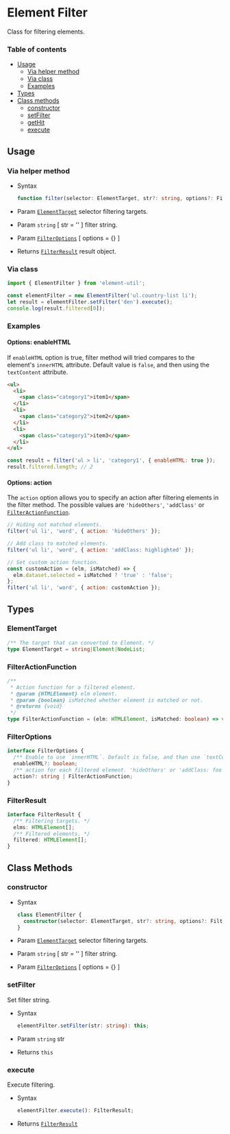 # Element Filter

Class for filtering elements.

### Table of contents

- [Usage](#usage)
  - [Via helper method](#via-helper-method)
  - [Via class](#via-class)
  - [Examples](#examples)
- [Types](#types)
- [Class methods](#class-methods)
  - [constructor](#constructor)
  - [setFilter](#setfilter)
  - [getHit](#gethit)
  - [execute](#execute)

## Usage

### Via helper method

- Syntax

  ``` ts
  function filter(selector: ElementTarget, str?: string, options?: FilterOptions): FilterResult;
  ```

- Param  [`ElementTarget`] selector filtering targets.
- Param  `string` [ str = '' ] filter string.
- Param  [`FilterOptions`] [ options = {} ]
- Returns [`FilterResult`] result object.

### Via class

``` js
import { ElementFilter } from 'element-util';

const elementFilter = new ElementFilter('ul.country-list li');
let result = elementFilter.setFilter('den').execute();
console.log(result.filtered[0]);
```

### Examples

#### Options: enableHTML

If `enableHTML` option is true, filter method will tried compares to the element's `innerHTML` attribute. Default value is `false`, and then using the `textContent` attribute.

``` html
<ul>
  <li>
    <span class="category1">item1</span>
  </li>
  <li>
    <span class="category2">item2</span>
  </li>
  <li>
    <span class="category1">item3</span>
  </li>
</ul>
```

``` js
const result = filter('ul > li', 'category1', { enableHTML: true });
result.filtered.length; // 2
```

#### Options: action

The `action` option allows you to specify an action after filtering elements in the filter method. The possible values are `'hideOthers'`, `'addClass'` or [`FilterActionFunction`].

``` js
// Hiding not matched elements.
filter('ul li', 'word', { action: 'hideOthers' });

// Add class to matched elements.
filter('ul li', 'word', { action: 'addClass: highlighted' });

// Set custom action function.
const customAction = (elm, isMatched) => {
  elm.dataset.selected = isMatched ? 'true' : 'false';
};
filter('ul li', 'word', { action: customAction });
```

## Types

### ElementTarget

``` ts
/** The target that can converted to Element. */
type ElementTarget = string|Element|NodeList;
```

### FilterActionFunction

``` ts
/**
 * Action function for a filtered element.
 * @param {HTMLElement} elm element.
 * @param {boolean} isMatched whether element is matched or not.
 * @returns {void}
 */
type FilterActionFunction = (elm: HTMLElement, isMatched: boolean) => void;
```

### FilterOptions

``` ts
interface FilterOptions {
  /** Enable to use `innerHTML`. Default is false, and than use `textContent`. */
  enableHTML?: boolean;
  /** action for each filtered element. 'hideOthers' or 'addClass: foo'. */
  action?: string | FilterActionFunction;
}
```

### FilterResult

``` ts
interface FilterResult {
  /** Filtering targets. */
  elms: HTMLElement[];
  /** Filtered elements. */
  filtered: HTMLElement[];
}
```

## Class Methods

### constructor

- Syntax

  ``` ts
  class ElementFilter {
    constructor(selector: ElementTarget, str?: string, options?: FilterOptions);
  }
  ```

- Param  [`ElementTarget`] selector filtering targets.
- Param  `string` [ str = '' ] filter string.
- Param  [`FilterOptions`] [ options = {} ]

### setFilter

Set filter string.

- Syntax

  ``` ts
  elementFilter.setFilter(str: string): this;
  ```

- Param  `string` str
- Returns `this`

### execute

Execute filtering.

- Syntax

  ``` ts
  elementFilter.execute(): FilterResult;
  ```

- Returns [`FilterResult`]

[`ElementTarget`]: #elementtarget
[`FilterActionFunction`]: #filteractionfunction
[`FilterOptions`]: #filteroptions
[`FilterResult`]: #filterresult

